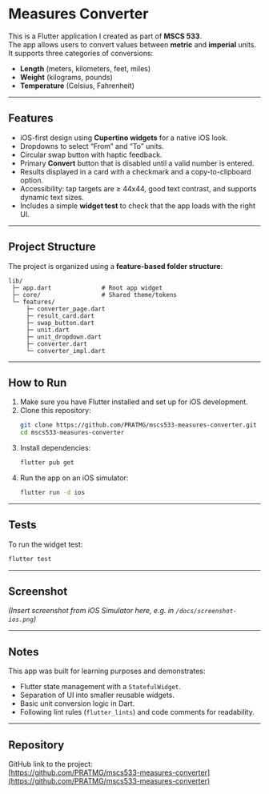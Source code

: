 # Measures Converter

This is a Flutter application I created as part of **MSCS 533**.  
The app allows users to convert values between **metric** and **imperial** units.  
It supports three categories of conversions:

- **Length** (meters, kilometers, feet, miles)  
- **Weight** (kilograms, pounds)  
- **Temperature** (Celsius, Fahrenheit)  

---

## Features
- iOS-first design using **Cupertino widgets** for a native iOS look.  
- Dropdowns to select “From” and “To” units.  
- Circular swap button with haptic feedback.  
- Primary **Convert** button that is disabled until a valid number is entered.  
- Results displayed in a card with a checkmark and a copy-to-clipboard option.  
- Accessibility: tap targets are ≥ 44x44, good text contrast, and supports dynamic text sizes.  
- Includes a simple **widget test** to check that the app loads with the right UI.  

---

## Project Structure
The project is organized using a **feature-based folder structure**:

```
lib/
 ├─ app.dart              # Root app widget
 ├─ core/                 # Shared theme/tokens
 └─ features/
     ├─ converter_page.dart
     ├─ result_card.dart
     ├─ swap_button.dart
     ├─ unit.dart
     ├─ unit_dropdown.dart
     ├─ converter.dart
     └─ converter_impl.dart
```

---

## How to Run
1. Make sure you have Flutter installed and set up for iOS development.  
2. Clone this repository:  
   ```bash
   git clone https://github.com/PRATMG/mscs533-measures-converter.git
   cd mscs533-measures-converter
   ```
3. Install dependencies:  
   ```bash
   flutter pub get
   ```
4. Run the app on an iOS simulator:  
   ```bash
   flutter run -d ios
   ```

---

## Tests
To run the widget test:

```bash
flutter test
```

---

## Screenshot
*(Insert screenshot from iOS Simulator here, e.g. in `/docs/screenshot-ios.png`)*

---

## Notes
This app was built for learning purposes and demonstrates:
- Flutter state management with a `StatefulWidget`.
- Separation of UI into smaller reusable widgets.
- Basic unit conversion logic in Dart.
- Following lint rules (`flutter_lints`) and code comments for readability.

---

## Repository
GitHub link to the project:  
[https://github.com/PRATMG/mscs533-measures-converter](https://github.com/PRATMG/mscs533-measures-converter)
